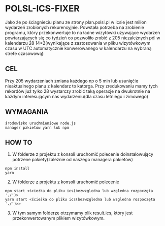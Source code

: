 # POLSL-ICS-FIXER
Jako że po ściagnieciu planu ze strony plan.polsl.pl w icsie jest milion wydarzeń zrobionych rekurencyjnie. Powstała potrzeba na zrobienie programu, który przekonwertuje to na ładne wizytówki używające wydarzeń powtarzających się co tydzień co pozwoliło zrobić z 205 niezależnych pól w kalendarzu 28 14*2(wynikające z zastosowania w pliku wizytówkowym czasu w UTC automatycznie konwerowanego w kalendarzu na wybraną strefe czasowową)

## CEL
Przy 205 wydarzeniach zmiana każdego np o 5 min lub usunięćie nieaktualnego planu z kalendarz to katorga. Przy zredukowaniu mamy tych rekordów już tylko 28 wystarczy zrobić taką operacje na dwukrotnie na każdym interesującym nas wydarzeniu(dla czasu letniego i zimowego)
## WYMAGANIA
```
środowisko uruchmieniowe node.js
manager pakietów yarn lub npm
```
## HOW TO
1. W folderze z projektu z konsoli uruchomić polecenie doinstalowujący potrzene pakiety(zależnie od naszego managera pakietów)
```
npm install
yarn
```
2. W folderze z projektu z konsoli uruchomić polecenie
```
npm start <ścieżka do pliku ics(bezwzgledna lub wzgledna rozpoczęta './')>
yarn start <ścieżka do pliku ics(bezwzgledna lub wzgledna rozpoczęta './')>>
```
3. W tym samym folderze otrzymamy plik result.ics, który jest przekonwertowanym plikiem wizytówkowym.
